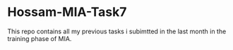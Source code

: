 # Hossam-MIA-Task7
This repo contains all my previous tasks i subimtted in the last month in the training phase of MIA.

